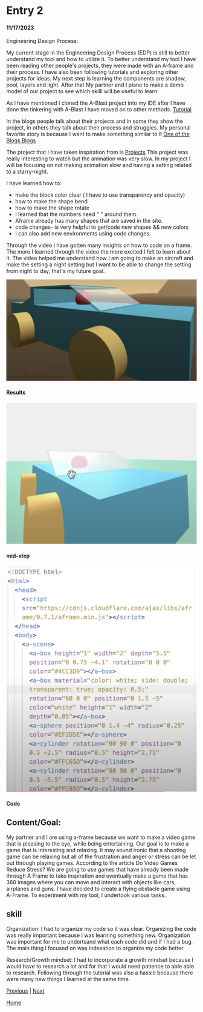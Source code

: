 # Entry 2
#### 11/17/2023


Engineering Design Process:




My current stage in the Engineering Design Process (EDP) is still to better understand my tool and how to utilize it. To better understand my tool I have been reading other people's projects, they were made with an A-frame and their process. I have also been following tutorials  and exploring other projects for ideas. My next step is learning the components are shadow, pool, layers and light.  After that My partner and I plane to make a demo model of our project to see which skilll will be useful to learn.



As I have mentioned I cloned the A-Blast project into my IDE after I have done the tinkering with A-Blast I have moved on to other methods. [Tutorial ](https://www.youtube.com/watch?v=y5SZCYT0Zwo)






In the blogs people talk about their projects and in some they show the project, in others they talk about their process and struggles. My personal favorite story is because I want to make something similar to it
[One of the Blogs ](https://markpescecodex.com/we5/na.html)
[Blogs ](https://aframe.io/blog/newsletter2/)


The project that I have taken inspiration from is
[Projects](https://www.kodub.com/apps/planetsbyearth)
This project was really interesting to watch but the animation was very slow. In my project I will be focusing on not making animation slow and having a setting related to a starry-night.


I have learned how to:
* make the block color clear ( I have to use transparency and opacity)
* how to make the shape bend
* how to make the shape rotate
* I learned that the numbers need " " around them.
* Aframe already has many shapes that are saved in the site.
* code changes- is very helpful to get/code new shapes && new colors
* I can also add new environments using code changes.


Through the video I have gotten many insights on how to code on a frame. The more I learned through the video the more excited I felt to learn about it. The video helped me understand how I am going to make an aircraft and make the setting a night setting but I want to be able to change the setting from night to day, that's my future goal.








![](car.png)


#### Results
![](zoom.png)


#### mid-step


![](code.png)


#### Code


## Content/Goal:


My partner and I are using a-frame  because we want to make a video game that is pleasing to the eye, while being entertaining. Our goal is to make a game that is interesting and relaxing. It may sound ironic that a shooting game can be relaxing but all of the frustration and anger or stress can be let out through playing games. According to the article Do Video Games Reduce Stress? We are going to use games that have already been made through A Frame to take inspiration and eventually make a game that has 360 images where you can move and interact with objects like cars, airplanes and guns. I have decided to create a flying obstacle game using A-Frame. To experiment with my tool, I undertook various tasks.



## skill
Organization: I had to organize my code so it was clear. Organizing the code was really important because I was learning something new. Organization was important for me to undertsand what each code did and if I had a bug. The main thing I focused on was indexation to organize my code better. 

Research/Growth mindset: I had to incorporate a growth mindset because I would have to research a lot and for that I would need patience to able able to research. Following through the tutorial was also a hassle because there were many new things I learned at the same time.




[Previous](entry01.md) | [Next](entry03.md)


[Home](../README.md)



